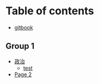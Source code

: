 # Table of contents

* [gitbook](README.md)

## Group 1

* [政治](group-1/zheng-zhi/README.md)
  * [test](group-1/zheng-zhi/test.md)
* [Page 2](group-1/page-2.md)
